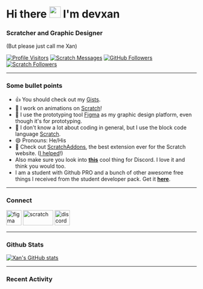 # Hi there <img src="https://raw.githubusercontent.com/devxan/devxan/master/wave.gif" width="30px"> I'm devxan
### Scratcher and Graphic Designer
(But please just call me Xan)

[![Profile Visitors](https://visitor-badge-reloaded.herokuapp.com/badge?page_id=devxan.visitor.badge.reloaded&color=ff5959&style=for-the-badge&logo=github)](https://github.com/devxan)
[![Scratch Messages](https://img.shields.io/badge/dynamic/json?label=Messages&query=count&url=https%3A%2F%2Fapi.scratch.mit.edu%2Fusers%2F-Xanimation-%2Fmessages%2Fcount&color=ff5959&style=for-the-badge&logo=scratch&logoColor=fff)](https://scratch.mit.edu/users/-Xanimation-/)
[![GitHub Followers](https://img.shields.io/github/followers/devxan?color=ff5959&logo=github&style=for-the-badge)](https://github.com/devxan?tab=followers)
[![Scratch Followers](https://img.shields.io/badge/dynamic/json?label=Followers&query=statistics.followers&url=https%3A%2F%2Fscratchdb.lefty.one%2Fv3%2Fuser%2Finfo%2F-Xanimation-&color=ff5959&style=for-the-badge&logo=scratch&logoColor=fff)](https://scratch.mit.edu/users/-Xanimation-/followers/)

<hr>

### Some bullet points
- 👍 You should check out my [Gists](https://gist.github.com/devxan).
- 🔭 I work on animations on [Scratch](https://Scrach.mit.edu/users/-Xanimation-/)!
- 🌱 I use the prototyping tool [Figma](https://www.figma.com/) as my graphic design platform, even though it's for prototyping. 
- 🤔 I don't know a lot about coding in general, but I use the block code language [Scratch](https://Scrach.mit.edu/).
- 😄 Pronouns: He/His
- 🎉 Check out [ScratchAddons](https://scratchaddons.com/), the best extension ever for the Scratch website. ([I helped](https://scratchaddons.com/contributors)!) 
- Also make sure you look into **[this](https://github.com/hipvpitsme/discord-rpc-with-buttons)** cool thing for Discord. I love it and think you would too. 
- I am a student with Github PRO and a bunch of other awesome free things I received from the student developer pack. Get it **[here](https://education.github.com/pack/)**.

<hr>

### Connect
<a href="https://www.figma.com/@Xan/" target="_blank"><img src="https://www.vectorlogo.zone/logos/figma/figma-icon.svg" alt="figma" width="40" height="40"/></a>
<a href="https://scratch.mit.edu/users/-Xanimation-/" target="_blank"> <img src="https://scratch.mit.edu/static/assets/1e9652bec24bcaacf5285be19746a750.svg" alt="scratch" width="80" height="40"/></a> <a href="https://discordapp.com/users/687328712084946973/" target="_blank"> <img src="https://www.vectorlogo.zone/logos/discordapp/discordapp-icon.svg" alt="discord" width="40" height="40"/></a>

<hr>

### Github Stats 
[![Xan's GitHub stats](https://github-readme-stats.vercel.app/api?username=devxan&bg_color=30,ff5959,904e95&title_color=fff&text_color=fff&icon_color=fff&show_icons=true)](https://github.com/anuraghazra/github-readme-stats)

<hr>

### Recent Activity

<!--START_SECTION:activity-->
